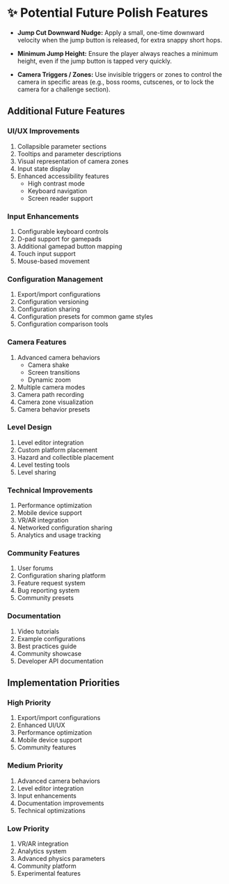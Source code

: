 # ✨ Potential Future Polish Features

- **Jump Cut Downward Nudge:**
  Apply a small, one-time downward velocity when the jump button is released, for extra snappy short hops.

- **Minimum Jump Height:**
  Ensure the player always reaches a minimum height, even if the jump button is tapped very quickly.

- **Camera Triggers / Zones:**
  Use invisible triggers or zones to control the camera in specific areas (e.g., boss rooms, cutscenes, or to lock the camera for a challenge section).

## Additional Future Features

### UI/UX Improvements
1. Collapsible parameter sections
2. Tooltips and parameter descriptions
3. Visual representation of camera zones
4. Input state display
5. Enhanced accessibility features
   - High contrast mode
   - Keyboard navigation
   - Screen reader support

### Input Enhancements
1. Configurable keyboard controls
2. D-pad support for gamepads
3. Additional gamepad button mapping
4. Touch input support
5. Mouse-based movement

### Configuration Management
1. Export/import configurations
2. Configuration versioning
3. Configuration sharing
4. Configuration presets for common game styles
5. Configuration comparison tools

### Camera Features
1. Advanced camera behaviors
   - Camera shake
   - Screen transitions
   - Dynamic zoom
2. Multiple camera modes
3. Camera path recording
4. Camera zone visualization
5. Camera behavior presets

### Level Design
1. Level editor integration
2. Custom platform placement
3. Hazard and collectible placement
4. Level testing tools
5. Level sharing

### Technical Improvements
1. Performance optimization
2. Mobile device support
3. VR/AR integration
4. Networked configuration sharing
5. Analytics and usage tracking

### Community Features
1. User forums
2. Configuration sharing platform
3. Feature request system
4. Bug reporting system
5. Community presets

### Documentation
1. Video tutorials
2. Example configurations
3. Best practices guide
4. Community showcase
5. Developer API documentation

## Implementation Priorities

### High Priority
1. Export/import configurations
2. Enhanced UI/UX
3. Performance optimization
4. Mobile device support
5. Community features

### Medium Priority
1. Advanced camera behaviors
2. Level editor integration
3. Input enhancements
4. Documentation improvements
5. Technical optimizations

### Low Priority
1. VR/AR integration
2. Analytics system
3. Advanced physics parameters
4. Community platform
5. Experimental features 